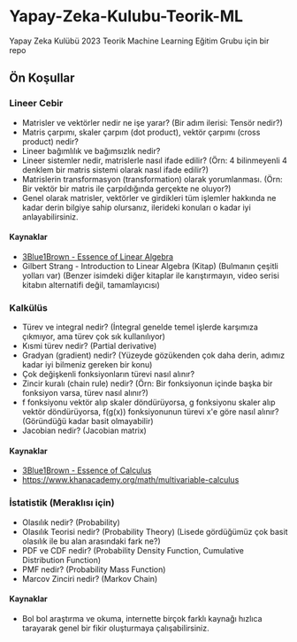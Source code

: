 # Yapay-Zeka-Kulubu-Teorik-ML
Yapay Zeka Kulübü 2023 Teorik Machine Learning Eğitim Grubu için bir repo

## Ön Koşullar

### Lineer Cebir

* Matrisler ve vektörler nedir ne işe yarar? (Bir adım ilerisi: Tensör nedir?)
* Matris çarpımı, skaler çarpım (dot product), vektör çarpımı (cross product) nedir?
* Lineer bağımlılık ve bağımsızlık nedir?
* Lineer sistemler nedir, matrislerle nasıl ifade edilir? (Örn: 4 bilinmeyenli 4 denklem bir matris sistemi olarak nasıl ifade edilir?)
* Matrislerin transformasyon (transformation) olarak yorumlanması. (Örn: Bir vektör bir matris ile çarpıldığında gerçekte ne oluyor?)
* Genel olarak matrisler, vektörler ve girdikleri tüm işlemler hakkında ne kadar derin bilgiye sahip olursanız, ilerideki konuları o kadar iyi anlayabilirsiniz.

#### Kaynaklar

* [3Blue1Brown - Essence of Linear Algebra](https://www.youtube.com/playlist?list=PLZHQObOWTQDPD3MizzM2xVFitgF8hE_ab)
* Gilbert Strang - Introduction to Linear Algebra (Kitap) (Bulmanın çeşitli yolları var) (Benzer isimdeki diğer kitaplar ile karıştırmayın, video serisi kitabın alternatifi değil, tamamlayıcısı)

### Kalkülüs

* Türev ve integral nedir? (İntegral genelde temel işlerde karşımıza çıkmıyor, ama türev çok sık kullanılıyor)
* Kısmi türev nedir? (Partial derivative)
* Gradyan (gradient) nedir? (Yüzeyde gözükenden çok daha derin, adımız kadar iyi bilmeniz gereken bir konu)
* Çok değişkenli fonksiyonların türevi nasıl alınır?
* Zincir kuralı (chain rule) nedir? (Örn: Bir fonksiyonun içinde başka bir fonksiyon varsa, türev nasıl alınır?)
* f fonksiyonu vektör alıp skaler döndürüyorsa, g fonksiyonu skaler alıp vektör döndürüyorsa, f(g(x)) fonksiyonunun türevi x'e göre nasıl alınır? (Göründüğü kadar basit olmayabilir)
* Jacobian nedir? (Jacobian matrix)

#### Kaynaklar

* [3Blue1Brown - Essence of Calculus](https://www.youtube.com/playlist?list=PLZHQObOWTQDMsr9K-rj53DwVRMYO3t5Yr)
* https://www.khanacademy.org/math/multivariable-calculus


### İstatistik (Meraklısı için)

* Olasılık nedir? (Probability)
* Olasılık Teorisi nedir? (Probability Theory) (Lisede gördüğümüz çok basit olasılık ile bu alan arasındaki fark ne?)
* PDF ve CDF nedir? (Probability Density Function, Cumulative Distribution Function)
* PMF nedir? (Probability Mass Function)
* Marcov Zinciri nedir? (Markov Chain)

#### Kaynaklar

* Bol bol araştırma ve okuma, internette birçok farklı kaynağı hızlıca tarayarak genel bir fikir oluşturmaya çalışabilirsiniz.
